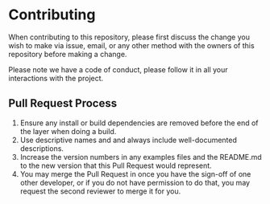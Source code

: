 # Contributing

When contributing to this repository, please first discuss the change you wish to make via issue,
email, or any other method with the owners of this repository before making a change. 

Please note we have a code of conduct, please follow it in all your interactions with the project.

## Pull Request Process

1. Ensure any install or build dependencies are removed before the end of the layer when doing a 
   build.
2. Use descriptive names and and always include well-documented descriptions.
3. Increase the version numbers in any examples files and the README.md to the new version that this
   Pull Request would represent.
4. You may merge the Pull Request in once you have the sign-off of one other developer, or if you 
   do not have permission to do that, you may request the second reviewer to merge it for you.
   
